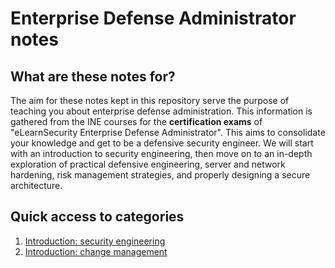 # Enterprise Defense Administrator notes 
## What are these notes for?
The aim for these notes kept in this repository serve the purpose of teaching you about enterprise defense administration. This information is gathered from the INE courses for the **certification exams** of "eLearnSecurity Enterprise Defense Administrator". This aims to consolidate your knowledge and get to be a defensive security engineer. We will start with an introduction to security engineering, then move on to an in-depth exploration of practical defensive engineering, server and network hardening, risk management strategies, and properly designing a secure architecture.

## Quick access to categories
1. [Introduction: security engineering](https://github.com/ivanol55/enterprise-defense-administrator-notes/blob/main/introduction-security-engineering-change-management/security-engineering/)
2. [Introduction: change management](https://github.com/ivanol55/enterprise-defense-administrator-notes/blob/main/introduction-security-engineering-change-management/change-management/)